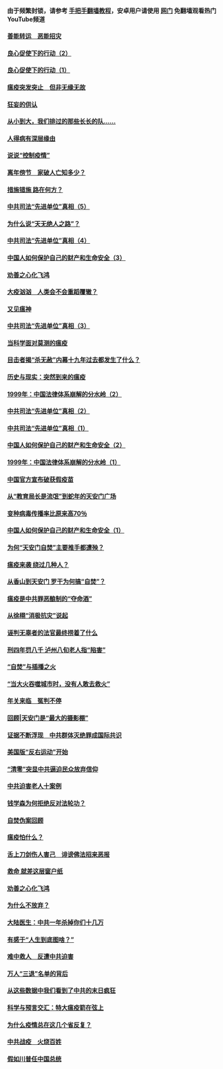 #### 由于频繁封锁，请参考 [手把手翻墙教程](https://github.com/gfw-breaker/guides/wiki/)，安卓用户请使用 [网门](https://github.com/gfw-breaker/nogfw/blob/master/dl.md?t=02262100) 免翻墙观看热门YouTube频道 

#### [善能转运　恶能招灾](../pages/19/421334.md?t=02262100) 

#### [良心促使下的行动（2）](../pages/19/421361.md?t=02262100) 

#### [良心促使下的行动（1）](../pages/19/421302.md?t=02262100) 

#### [瘟疫突发突止　但非无缘无故](../pages/19/421281.md?t=02262100) 

#### [狂妄的供认](../pages/19/421199.md?t=02262100) 

#### [从小到大，我们排过的那些长长的队……](../pages/19/421243.md?t=02262100) 

#### [人得病有深层缘由](../pages/19/420864.md?t=02262100) 

#### [说说“控制疫情”](../pages/19/420831.md?t=02262100) 

#### [离年傍节　家破人亡知多少？](../pages/19/420563.md?t=02262100) 

#### [措施错施  路在何方？](../pages/19/420076.md?t=02262100) 

#### [中共司法“先进单位”真相（5）](../pages/19/419453.md?t=02262100) 

#### [为什么说“天无绝人之路”？](../pages/19/419618.md?t=02262100) 

#### [中共司法“先进单位”真相（4）](../pages/19/419452.md?t=02262100) 

#### [中国人如何保护自己的财产和生命安全（3）](../pages/19/419405.md?t=02262100) 

#### [劝善之心化飞鸿](../pages/19/418758.md?t=02262100) 

#### [大疫汹汹　人类会不会重蹈覆辙？](../pages/19/419691.md?t=02262100) 

#### [又见瘟神](../pages/19/419225.md?t=02262100) 

#### [中共司法“先进单位”真相（3）](../pages/19/419451.md?t=02262100) 

#### [当科学面对莫测的瘟疫](../pages/19/419625.md?t=02262100) 

#### [目击者揭“杀无赦”内幕十九年过去都发生了什么？](../pages/19/419617.md?t=02262100) 

#### [历史与现实：突然到来的瘟疫](../pages/19/419619.md?t=02262100) 

#### [1999年：中国法律体系崩解的分水岭（2）](../pages/19/419455.md?t=02262100) 

#### [中共司法“先进单位”真相（2）](../pages/19/419450.md?t=02262100) 

#### [中共司法“先进单位”真相（1）](../pages/19/419449.md?t=02262100) 

#### [中国人如何保护自己的财产和生命安全（2）](../pages/19/419404.md?t=02262100) 

#### [1999年：中国法律体系崩解的分水岭（1）](../pages/19/419454.md?t=02262100) 

#### [中国官方宣布破获假疫苗](../pages/19/419504.md?t=02262100) 

#### [从“教育局长是流氓”到蛇年的天安门广场](../pages/19/419470.md?t=02262100) 

#### [变种病毒传播率比原来高70％](../pages/19/419456.md?t=02262100) 

#### [中国人如何保护自己的财产和生命安全（1）](../pages/19/419403.md?t=02262100) 

#### [为何“天安门自焚”主要推手都遭殃？](../pages/19/419348.md?t=02262100) 

#### [瘟疫来袭 绕过几种人？](../pages/19/419349.md?t=02262100) 

#### [从香山到天安门 罗干为何搞“自焚”？](../pages/19/419270.md?t=02262100) 

#### [瘟疫是中共罪恶酿制的“夺命酒”](../pages/19/419223.md?t=02262100) 

#### [从徐栩“消极抗灾”说起](../pages/19/419224.md?t=02262100) 

#### [诬判无辜者的法官最终捞着了什么](../pages/19/419268.md?t=02262100) 

#### [刑四年罚八千 泸州八旬老人指“陷害”](../pages/19/419232.md?t=02262100) 

#### [“自焚”与插播之火](../pages/19/419226.md?t=02262100) 

#### [“当大火吞噬城市时，没有人敢去救火”](../pages/19/419077.md?t=02262100) 

#### [年关来临　冤判不停](../pages/19/419093.md?t=02262100) 

#### [回顾|天安门是“最大的摄影棚”](../pages/19/380866.md?t=02262100) 

#### [证据不断浮现　中共群体灭绝罪成国际共识](../pages/19/419031.md?t=02262100) 

#### [美国版“反右运动”开始](../pages/19/419030.md?t=02262100) 

#### [“清零”突显中共逼迫民众放弃信仰](../pages/19/418995.md?t=02262100) 

#### [中共迫害老人十案例](../pages/19/418831.md?t=02262100) 

#### [钱学森为何拒绝反对法轮功？](../pages/19/418905.md?t=02262100) 

#### [自焚伪案回顾](../pages/19/418799.md?t=02262100) 

#### [瘟疫怕什么？](../pages/19/418800.md?t=02262100) 

#### [舌上刀剑伤人害己　诽谤佛法招来恶报](../pages/19/418731.md?t=02262100) 

#### [救命 就差这层窗户纸](../pages/19/418706.md?t=02262100) 

#### [劝善之心化飞鸿](../pages/19/416766.md?t=02262100) 

#### [为什么不放弃？](../pages/19/418691.md?t=02262100) 

#### [大陆医生：中共一年杀掉你们十几万](../pages/19/418670.md?t=02262100) 

#### [有感于“人生到底图啥？”](../pages/19/418624.md?t=02262100) 

#### [难中救人　反遭中共迫害](../pages/19/418414.md?t=02262100) 

#### [万人“三退”名单的背后](../pages/19/418505.md?t=02262100) 

#### [从这些数据中我们看到了中共的末日疯狂](../pages/19/418420.md?t=02262100) 

#### [科学与预言交汇：特大瘟疫箭在弦上](../pages/19/418266.md?t=02262100) 

#### [为什么疫情总在这几个省反复？](../pages/19/418219.md?t=02262100) 

#### [中共战疫　火烧百姓](../pages/19/418220.md?t=02262100) 

#### [假如川普任中国总统](../pages/19/418174.md?t=02262100) 

